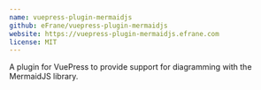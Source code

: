 ```yaml
---
name: vuepress-plugin-mermaidjs
github: eFrane/vuepress-plugin-mermaidjs
website: https://vuepress-plugin-mermaidjs.efrane.com
license: MIT
---
```


A plugin for VuePress to provide support for diagramming with the MermaidJS library.
